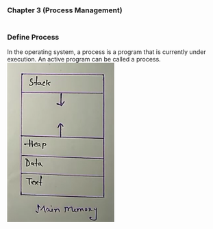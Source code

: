 ### Chapter 3 (Process Management)

### **<br/>Define Process**
In the operating system, a process is a program that is currently under execution. An active program can be called a process.
<img src ="./Capture1.PNG" width = "250"/>



